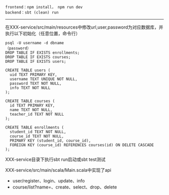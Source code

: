 ```
frontend：npm install， npm run dev
backend：sbt (clean) run
```

****

在XXX-service/src/main/resources中修改url,user,password为对应数据库，并执行以下初始化（任意位置，命令行）

```
psql -U username -d dbname
（password）
DROP TABLE IF EXISTS enrollments;
DROP TABLE IF EXISTS courses;
DROP TABLE IF EXISTS users;

CREATE TABLE users (
  uid TEXT PRIMARY KEY,
  username TEXT UNIQUE NOT NULL,
  password TEXT NOT NULL,
  info TEXT NOT NULL
);

CREATE TABLE courses (
  id TEXT PRIMARY KEY,
  name TEXT NOT NULL,
  teacher_id TEXT NOT NULL
);

CREATE TABLE enrollments (
  student_id TEXT NOT NULL,
  course_id TEXT NOT NULL,
  PRIMARY KEY (student_id, course_id),
  FOREIGN KEY (course_id) REFERENCES courses(id) ON DELETE CASCADE
);
```

XXX-service目录下执行sbt run启动或sbt test测试

XXX-service/src/main/scala/Main.scala中实现了api

- user/register、login、update、info
- course/list?name=、create、select、drop、delete

